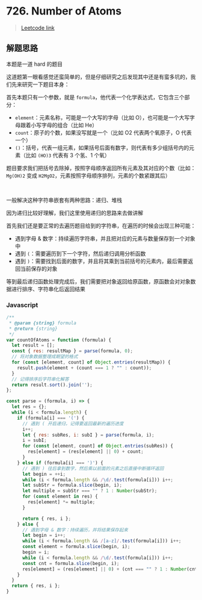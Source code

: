 # 726. Number of Atoms

> [Leetcode link](https://leetcode.com/problems/number-of-atoms/)

## 解题思路

本题是一道 hard 的题目

这道题第一眼看感觉还蛮简单的，但是仔细研究之后发现其中还是有蛮多坑的，我们先来研究一下题目本身：

首先本题只有一个参数，就是 `formula`，他代表一个化学表达式，它包含三个部分：

- `element`：元素名称，可能是一个大写的字母（比如 O），也可能是一个大写字母跟着小写字母的组合（比如 He）
- `count`：原子的个数，如果没写就是一个（比如 O2 代表两个氧原子，O 代表一个）
- `()`：括号，代表一组元素，如果括号后面有数字，则代表有多少组括号内的元素（比如 `(HO)3` 代表有 3 个氢、1 个氧）

题目要求我们把括号去除掉，按照字母顺序返回所有元素及其对应的个数（比如：`Mg(OH)2` 变成 `H2MgO2`，元素按照字母顺序排列，元素的个数紧跟其后）

<br />

一般解决这种字符串嵌套有两种思路：递归、堆栈

因为递归比较好理解，我们这里使用递归的思路来去做讲解

首先我们还是要正常的去遍历题目给到的字符串，在遍历的时候会出现三种可能：

- 遇到字母 & 数字：持续遍历字符串，并且把对应的元素与数量保存到一个对象中
- 遇到 `(`：需要遍历到下一个字符，然后递归调用分析函数
- 遇到 `)`：需要找到后面的数字，并且将其乘到当前括号的元素内，最后需要返回当前保存的对象

等到最后递归函数处理完成后，我们需要把对象返回给原函数，原函数会对对象数据进行排序、字符串化后返回结果

### Javascript

```js
/**
 * @param {string} formula
 * @return {string}
 */
var countOfAtoms = function (formula) {
  let result = [];
  const { res: resultMap } = parse(formula, 0);
  // 将对象数据整理成期望的格式
  for (const [element, count] of Object.entries(resultMap)) {
    result.push(element + (count === 1 ? "" : count));
  }
  // 记得排序后字符串化解答
  return result.sort().join('');
};

const parse = (formula, i) => {
  let res = {};
  while (i < formula.length) {
    if (formula[i] === '(') {
      // 遇到 ( 开启递归，记得要返回最新的遍历进度
      i++;
      let { res: subRes, i: subI } = parse(formula, i);
      i = subI;
      for (const [element, count] of Object.entries(subRes)) {
        res[element] = (res[element] || 0) + count;
      }
    } else if (formula[i] === ')') {
      // 遇到 ) 往后拿到数字，然后乘以前面的元素之后直接中断循环返回
      let begin = ++i;
      while (i < formula.length && /\d/.test(formula[i])) i++;
      let subStr = formula.slice(begin, i);
      let multiple = subStr === "" ? 1 : Number(subStr);
      for (const element in res) {
        res[element] *= multiple;
      }

      return { res, i };
    } else {
      // 遇到字母 & 数字：持续遍历，并将结果保存起来
      let begin = i++;
      while (i < formula.length && /[a-z]/.test(formula[i])) i++;
      const element = formula.slice(begin, i);
      begin = i;
      while (i < formula.length && /\d/.test(formula[i])) i++;
      const cnt = formula.slice(begin, i);
      res[element] = (res[element] || 0) + (cnt === "" ? 1 : Number(cnt));
    }
  }
  return { res, i };
}
```

